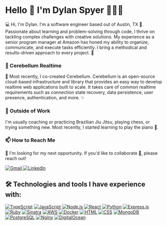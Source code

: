   # Hello 👋 I'm Dylan Spyer 🙂👨‍💻

💻 Hi, I'm Dylan. I'm a software engineer based out of Austin, TX 🤠. Passionate about learning and problem-solving through code, I thrive on tackling complex challenges with creative solutions. My experience as a senior program manager at Amazon has honed my ability to organize, communicate, and execute tasks efficiently. I bring a methodical and results-driven approach to every project. 🌱

### 🧠 Cerebellum Realtime

🔭 Most recently, I co-created Cerebellum. Cerebellum is an open-source cloud-based infrastructure and library that provides an easy way to develop realtime web applications built to scale. It takes care of common realtime requirements such as connection state recovery, data persistence, user presence, authentication, and more. ✨

### 🌴 Outside of Work

I'm usually coaching or practicing Brazilian Jiu Jitsu, playing chess, or trying something new. Most recently, I started learning to play the piano 🎹.

### 📫 How to Reach Me

🚀 I'm looking for my next opportunity. If you'd like to collaborate 👯, please reach out! 
<div>
  <a href=mailto:dylanspyer@gmail.com>
    <img src="https://img.shields.io/badge/Gmail-D14836?style=for-the-badge&logo=gmail&logoColor=white" alt="Gmail" />
  <a/>
  <a href=https://www.linkedin.com/in/dylan-spyer/>
    <img src="https://img.shields.io/badge/LinkedIn-0077B5?style=for-the-badge&logo=linkedin&logoColor=white" alt="LinkedIn"/>
  <a/>
</div>

## 🛠️ Technologies and tools I have experience with:

[![TypeScript](https://img.shields.io/badge/-TypeScript-3178c6?style=for-the-badge&logo=typescript&logoColor=white)](https://www.typescriptlang.org/)
[![JavaScript](https://img.shields.io/badge/-JavaScript-f7df1e?style=for-the-badge&logo=javascript&logoColor=black)](https://developer.mozilla.org/en-US/docs/Web/JavaScript)
[![Node.js](https://img.shields.io/badge/-Node.js-339933?style=for-the-badge)](https://nodejs.org/)
[![React](https://img.shields.io/badge/-React-61DAFB?style=for-the-badge&logo=react&logoColor=white)](https://reactjs.org/)
[![Python](https://img.shields.io/badge/Python-3776AB?style=for-the-badge&logo=python&logoColor=white)](https://www.python.org/)
[![Express.js](https://img.shields.io/badge/-Express.js-000000?style=for-the-badge&logo=express&logoColor=white)](https://expressjs.com/)
[![Ruby](https://img.shields.io/badge/-Ruby-cc342d?style=for-the-badge&logo=ruby&logoColor=white)](https://www.ruby-lang.org/)
[![Sinatra](https://img.shields.io/badge/-Sinatra-CC342D?style=for-the-badge&logo=sinatra&logoColor=white)](http://sinatrarb.com/)
[![AWS](https://img.shields.io/badge/-Amazon%20AWS-232F3E?style=for-the-badge&logo=amazon-aws&logoColor=white)](https://aws.amazon.com/)
[![Docker](https://img.shields.io/badge/-Docker-2496ED?style=for-the-badge&logo=docker&logoColor=white)](https://www.docker.com/)
[![HTML](https://img.shields.io/badge/-HTML-E34F26?style=for-the-badge&logo=html5&logoColor=white)](https://developer.mozilla.org/en-US/docs/Web/HTML)
[![CSS](https://img.shields.io/badge/-CSS-1572B6?style=for-the-badge&logo=css3&logoColor=white)](https://developer.mozilla.org/en-US/docs/Web/CSS)
[![MongoDB](https://img.shields.io/badge/-MongoDB-47A248?style=for-the-badge&logo=mongodb&logoColor=white)](https://www.mongodb.com/)
[![PostgreSQL](https://img.shields.io/badge/-PostgreSQL-336791?style=for-the-badge&logo=postgresql&logoColor=white)](https://www.postgresql.org/)
[![Nginx](https://img.shields.io/badge/-Nginx-269539?style=for-the-badge&logo=nginx&logoColor=white)](https://nginx.org/)
[![DigitalOcean](https://img.shields.io/badge/-DigitalOcean-0080FF?style=for-the-badge&logo=digitalocean&logoColor=white)](https://www.digitalocean.com/)
